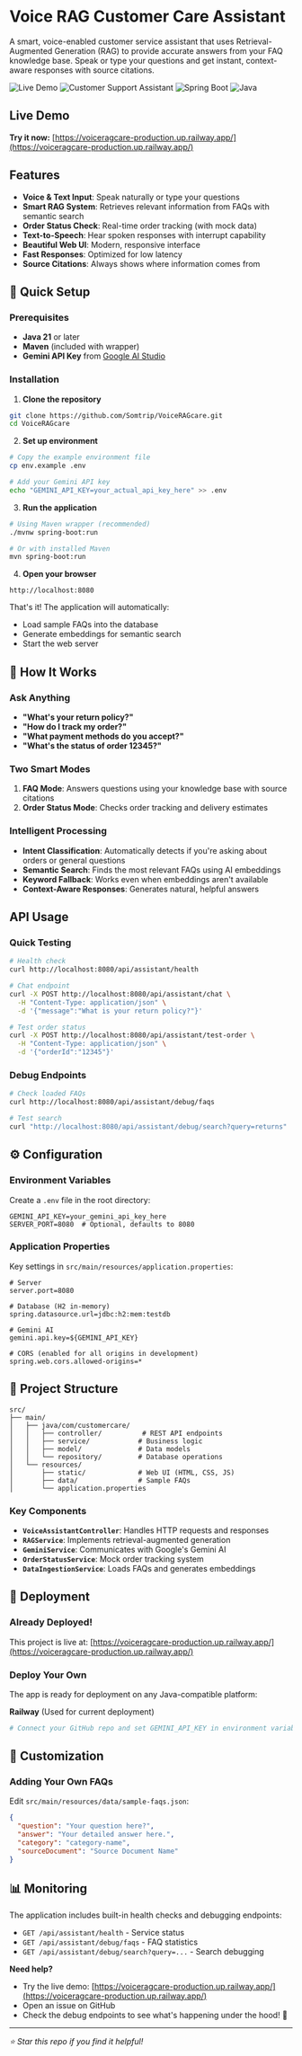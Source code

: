 # Voice RAG Customer Care Assistant

A smart, voice-enabled customer service assistant that uses Retrieval-Augmented Generation (RAG) to provide accurate answers from your FAQ knowledge base. Speak or type your questions and get instant, context-aware responses with source citations.

![Live Demo](https://img.shields.io/badge/Demo-Live%20Now-brightgreen.svg)
![Customer Support Assistant](https://img.shields.io/badge/Version-1.0.0-blue.svg)
![Spring Boot](https://img.shields.io/badge/Spring%20Boot-3.1.5-green.svg)
![Java](https://img.shields.io/badge/Java-21-orange.svg)

##  Live Demo

**Try it now:** [https://voiceragcare-production.up.railway.app/](https://voiceragcare-production.up.railway.app/)


## Features

- **Voice & Text Input**: Speak naturally or type your questions
- **Smart RAG System**: Retrieves relevant information from FAQs with semantic search
- **Order Status Check**: Real-time order tracking (with mock data)
- **Text-to-Speech**: Hear spoken responses with interrupt capability
- **Beautiful Web UI**: Modern, responsive interface
- **Fast Responses**: Optimized for low latency
- **Source Citations**: Always shows where information comes from

## 🚀 Quick Setup

### Prerequisites
- **Java 21** or later
- **Maven** (included with wrapper)
- **Gemini API Key** from [Google AI Studio](https://makersuite.google.com/app/apikey)

### Installation

1. **Clone the repository**
```bash
git clone https://github.com/Somtrip/VoiceRAGcare.git
cd VoiceRAGcare
```

2. **Set up environment**
```bash
# Copy the example environment file
cp env.example .env

# Add your Gemini API key
echo "GEMINI_API_KEY=your_actual_api_key_here" >> .env
```

3. **Run the application**
```bash
# Using Maven wrapper (recommended)
./mvnw spring-boot:run

# Or with installed Maven
mvn spring-boot:run
```

4. **Open your browser**
```
http://localhost:8080
```

That's it! The application will automatically:
- Load sample FAQs into the database
- Generate embeddings for semantic search
- Start the web server

## 🎯 How It Works

### Ask Anything
- **"What's your return policy?"** 
- **"How do I track my order?"**
- **"What payment methods do you accept?"**
- **"What's the status of order 12345?"**

### Two Smart Modes
1. **FAQ Mode**: Answers questions using your knowledge base with source citations
2. **Order Status Mode**: Checks order tracking and delivery estimates

### Intelligent Processing
- **Intent Classification**: Automatically detects if you're asking about orders or general questions
- **Semantic Search**: Finds the most relevant FAQs using AI embeddings
- **Keyword Fallback**: Works even when embeddings aren't available
- **Context-Aware Responses**: Generates natural, helpful answers

## API Usage

### Quick Testing
```bash
# Health check
curl http://localhost:8080/api/assistant/health

# Chat endpoint
curl -X POST http://localhost:8080/api/assistant/chat \
  -H "Content-Type: application/json" \
  -d '{"message":"What is your return policy?"}'

# Test order status
curl -X POST http://localhost:8080/api/assistant/test-order \
  -H "Content-Type: application/json" \
  -d '{"orderId":"12345"}'
```

### Debug Endpoints
```bash
# Check loaded FAQs
curl http://localhost:8080/api/assistant/debug/faqs

# Test search
curl "http://localhost:8080/api/assistant/debug/search?query=returns"
```

## ⚙️ Configuration

### Environment Variables
Create a `.env` file in the root directory:
```properties
GEMINI_API_KEY=your_gemini_api_key_here
SERVER_PORT=8080  # Optional, defaults to 8080
```

### Application Properties
Key settings in `src/main/resources/application.properties`:
```properties
# Server
server.port=8080

# Database (H2 in-memory)
spring.datasource.url=jdbc:h2:mem:testdb

# Gemini AI
gemini.api.key=${GEMINI_API_KEY}

# CORS (enabled for all origins in development)
spring.web.cors.allowed-origins=*
```

## 📁 Project Structure

```
src/
├── main/
│   ├── java/com/customercare/
│   │   ├── controller/          # REST API endpoints
│   │   ├── service/            # Business logic
│   │   ├── model/              # Data models
│   │   └── repository/         # Database operations
│   └── resources/
│       ├── static/             # Web UI (HTML, CSS, JS)
│       ├── data/               # Sample FAQs
│       └── application.properties
```

### Key Components
- **`VoiceAssistantController`**: Handles HTTP requests and responses
- **`RAGService`**: Implements retrieval-augmented generation
- **`GeminiService`**: Communicates with Google's Gemini AI
- **`OrderStatusService`**: Mock order tracking system
- **`DataIngestionService`**: Loads FAQs and generates embeddings



## 🚢 Deployment

### Already Deployed!
This project is live at: [https://voiceragcare-production.up.railway.app/](https://voiceragcare-production.up.railway.app/)

### Deploy Your Own

The app is ready for deployment on any Java-compatible platform:

**Railway** (Used for current deployment)
```bash
# Connect your GitHub repo and set GEMINI_API_KEY in environment variables
```

## 🔧 Customization

### Adding Your Own FAQs
Edit `src/main/resources/data/sample-faqs.json`:
```json
{
  "question": "Your question here?",
  "answer": "Your detailed answer here.",
  "category": "category-name",
  "sourceDocument": "Source Document Name"
}
```



## 📊 Monitoring

The application includes built-in health checks and debugging endpoints:
- `GET /api/assistant/health` - Service status
- `GET /api/assistant/debug/faqs` - FAQ statistics
- `GET /api/assistant/debug/search?query=...` - Search debugging






**Need help?** 
- Try the live demo: [https://voiceragcare-production.up.railway.app/](https://voiceragcare-production.up.railway.app/)
- Open an issue on GitHub
- Check the debug endpoints to see what's happening under the hood! 🎯

---

*⭐ Star this repo if you find it helpful!*
